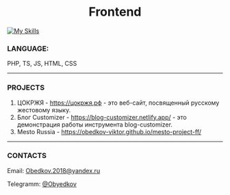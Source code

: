 <center>
<h1>Frontend</h1>
</center>

[![My Skills](https://skillicons.dev/icons?i=js,html,css,tailwind,bootstrap,github,gitlab,linux,redux,ts,webstorm,phpstorm,php,mysql,laravel)](https://skillicons.dev)

### LANGUAGE: 
PHP, TS, JS, HTML, CSS
***

### PROJECTS

1. ЦОКРЖЯ - https://цокржя.рф - это веб-сайт, посвященный русскому жестовому языку.
2. Блог Customizer - https://blog-customizer.netlify.app/ - это демонстрация работы инструмента blog-customizer.
3. Mesto Russia - https://obedkov-viktor.github.io/mesto-project-ff/
***


### CONTACTS

 Email: [Obedkov.2018@yandex.ru](mailto:obedkov.2018@yandex.ru)

 Telegramm: [@Obyedkov](https://t.me/Obyedkov)
